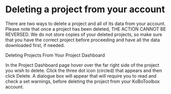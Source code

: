 # Deleting a project from your account

There are two ways to delete a project and all of its data from your account. Please note that once a project has been deleted, THE ACTION CANNOT BE REVERSED. We do not store copies of your deleted projects, so make sure that you have the correct project before proceeding and have all the data downloaded first, if needed.

Deleting Projects From Your Project Dashboard

In the Project Dashboard page hover over the far right side of the project you wish to delete. Click the three dot icon (circled) that appears and then click Delete. A dialogue box will appear that will require you to read and check a set warnings, before deleting the project from your KoBoToolbox account.
